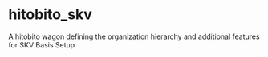 # hitobito_skv
A hitobito wagon defining the organization hierarchy and additional features for SKV
Basis Setup 
